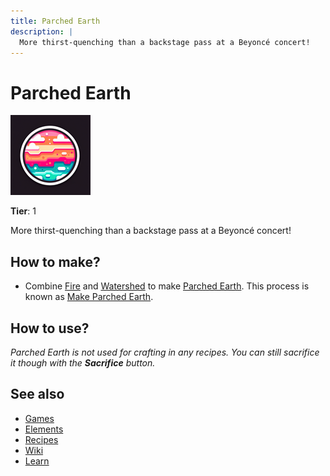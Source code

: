 ```yaml
---
title: Parched Earth
description: |
  More thirst-quenching than a backstage pass at a Beyoncé concert!
---
```

# Parched Earth

![](../images/item.parchedearth.png)

**Tier**: 1

More thirst-quenching than a backstage pass at a Beyoncé concert!

## How to make?

* Combine [Fire](/wiki/elements/fire) and [Watershed](/wiki/elements/watershed) to make [Parched Earth](/wiki/elements/parched-earth). This process is known as [Make Parched Earth](/wiki/recipes/make-parched-earth).

## How to use?

_Parched Earth is not used for crafting in any recipes. You can still sacrifice it though with the **Sacrifice** button._

## See also

* [Games](/wiki/games)
* [Elements](/wiki/elements)
* [Recipes](/wiki/recipes)
* [Wiki](/wiki/index)
* [Learn](/learn/index)